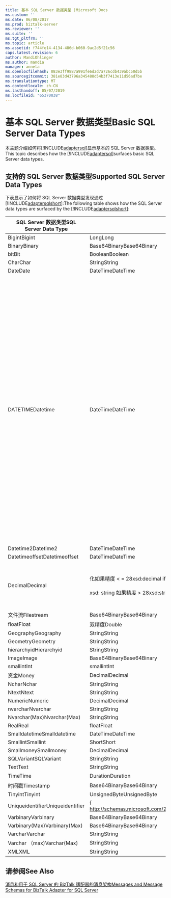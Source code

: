 ```yaml
---
title: 基本 SQL Server 数据类型 |Microsoft Docs
ms.custom: ''
ms.date: 06/08/2017
ms.prod: biztalk-server
ms.reviewer: ''
ms.suite: ''
ms.tgt_pltfrm: ''
ms.topic: article
ms.assetid: f744fe14-4134-486d-b060-9ac2d5f21c56
caps.latest.revision: 6
author: MandiOhlinger
ms.author: mandia
manager: anneta
ms.openlocfilehash: 083e3ff9887a991fe6d2d7a726cdb439abc50d5b
ms.sourcegitcommit: 381e83d43796a345488d54b3f7413e11d56ad7be
ms.translationtype: MT
ms.contentlocale: zh-CN
ms.lasthandoff: 05/07/2019
ms.locfileid: "65370038"
---
```

# <a name="basic-sql-server-data-types"></a><span data-ttu-id="e1b54-102">基本 SQL Server 数据类型</span><span class="sxs-lookup"><span data-stu-id="e1b54-102">Basic SQL Server Data Types</span></span>
<span data-ttu-id="e1b54-103">本主题介绍如何将[!INCLUDE[adaptersql](../../includes/adaptersql-md.md)]显示基本的 SQL Server 数据类型。</span><span class="sxs-lookup"><span data-stu-id="e1b54-103">This topic describes how the [!INCLUDE[adaptersql](../../includes/adaptersql-md.md)]surfaces basic SQL Server data types.</span></span>  
  
## <a name="supported-sql-server-data-types"></a><span data-ttu-id="e1b54-104">支持的 SQL Server 数据类型</span><span class="sxs-lookup"><span data-stu-id="e1b54-104">Supported SQL Server Data Types</span></span>  
 <span data-ttu-id="e1b54-105">下表显示了如何将 SQL Server 数据类型发现通过[!INCLUDE[adaptersqlshort](../../includes/adaptersqlshort-md.md)]:</span><span class="sxs-lookup"><span data-stu-id="e1b54-105">The following table shows how the SQL Server data types are surfaced by the [!INCLUDE[adaptersqlshort](../../includes/adaptersqlshort-md.md)]:</span></span>  
  
|<span data-ttu-id="e1b54-106">SQL Server 数据类型</span><span class="sxs-lookup"><span data-stu-id="e1b54-106">SQL Server Data Type</span></span>|<span data-ttu-id="e1b54-107">XSD 类型</span><span class="sxs-lookup"><span data-stu-id="e1b54-107">XSD type</span></span>|<span data-ttu-id="e1b54-108">.NET 类型</span><span class="sxs-lookup"><span data-stu-id="e1b54-108">.NET type</span></span>|<span data-ttu-id="e1b54-109">注释</span><span class="sxs-lookup"><span data-stu-id="e1b54-109">Comments</span></span>|  
|--------------------------|--------------|---------------|--------------|  
|<span data-ttu-id="e1b54-110">Bigint</span><span class="sxs-lookup"><span data-stu-id="e1b54-110">Bigint</span></span>|<span data-ttu-id="e1b54-111">Long</span><span class="sxs-lookup"><span data-stu-id="e1b54-111">Long</span></span>|<span data-ttu-id="e1b54-112">Long</span><span class="sxs-lookup"><span data-stu-id="e1b54-112">Long</span></span>|-|  
|<span data-ttu-id="e1b54-113">Binary</span><span class="sxs-lookup"><span data-stu-id="e1b54-113">Binary</span></span>|<span data-ttu-id="e1b54-114">Base64Binary</span><span class="sxs-lookup"><span data-stu-id="e1b54-114">Base64Binary</span></span>|<span data-ttu-id="e1b54-115">Byte[]</span><span class="sxs-lookup"><span data-stu-id="e1b54-115">Byte[]</span></span>|-|  
|<span data-ttu-id="e1b54-116">bit</span><span class="sxs-lookup"><span data-stu-id="e1b54-116">Bit</span></span>|<span data-ttu-id="e1b54-117">Boolean</span><span class="sxs-lookup"><span data-stu-id="e1b54-117">Boolean</span></span>|<span data-ttu-id="e1b54-118">Bool</span><span class="sxs-lookup"><span data-stu-id="e1b54-118">Bool</span></span>|-|  
|<span data-ttu-id="e1b54-119">Char</span><span class="sxs-lookup"><span data-stu-id="e1b54-119">Char</span></span>|<span data-ttu-id="e1b54-120">String</span><span class="sxs-lookup"><span data-stu-id="e1b54-120">String</span></span>|<span data-ttu-id="e1b54-121">String</span><span class="sxs-lookup"><span data-stu-id="e1b54-121">String</span></span>|-|  
|<span data-ttu-id="e1b54-122">Date</span><span class="sxs-lookup"><span data-stu-id="e1b54-122">Date</span></span>|<span data-ttu-id="e1b54-123">DateTime</span><span class="sxs-lookup"><span data-stu-id="e1b54-123">DateTime</span></span>|<span data-ttu-id="e1b54-124">DateTime</span><span class="sxs-lookup"><span data-stu-id="e1b54-124">DateTime</span></span>|-|  
|<span data-ttu-id="e1b54-125">DATETIME</span><span class="sxs-lookup"><span data-stu-id="e1b54-125">Datetime</span></span>|<span data-ttu-id="e1b54-126">DateTime</span><span class="sxs-lookup"><span data-stu-id="e1b54-126">DateTime</span></span>|<span data-ttu-id="e1b54-127">DateTime</span><span class="sxs-lookup"><span data-stu-id="e1b54-127">DateTime</span></span>|<span data-ttu-id="e1b54-128">日期时间字段中写入数据，时适配器始终格林威治标准时间中存储的时间。</span><span class="sxs-lookup"><span data-stu-id="e1b54-128">While writing data to a Datetime field, the adapter always stores the time in GMT.</span></span> <span data-ttu-id="e1b54-129">如果指定的时区信息时，适配器使用的值转换为格林威治标准时间的有效值，并将其写入到数据库表。</span><span class="sxs-lookup"><span data-stu-id="e1b54-129">If you specify the time-zone information, the adapter uses that to convert the value to a valid GMT value, and writes it to the database table.</span></span> <span data-ttu-id="e1b54-130">例如，12/31/2008T23:59:59 + 5:30 写入到表作为 2008 年 12 月 31 日下午 6:29:59。</span><span class="sxs-lookup"><span data-stu-id="e1b54-130">For example, 12/31/2008T23:59:59+5:30 is written to the table as 12/31/2008 6:29:59 PM.</span></span><br /><br /> <span data-ttu-id="e1b54-131">但是，如果未指定的时区信息，适配器将数值，为格林威治标准时间，并将相同的值写入到表。</span><span class="sxs-lookup"><span data-stu-id="e1b54-131">However, if you do not specify the time-zone information, the adapter considers the value to be in GMT already, and writes the same value to the table.</span></span> <span data-ttu-id="e1b54-132">例如，12 月 31 日 2008T23:59:59 写入到表作为 12/31/2008年/11:59:59 PM。</span><span class="sxs-lookup"><span data-stu-id="e1b54-132">For example, 12/31/2008T23:59:59 is written to the table as 12/31/2008 11:59:59 PM.</span></span>|  
|<span data-ttu-id="e1b54-133">Datetime2</span><span class="sxs-lookup"><span data-stu-id="e1b54-133">Datetime2</span></span>|<span data-ttu-id="e1b54-134">DateTime</span><span class="sxs-lookup"><span data-stu-id="e1b54-134">DateTime</span></span>|<span data-ttu-id="e1b54-135">DateTime</span><span class="sxs-lookup"><span data-stu-id="e1b54-135">DateTime</span></span>|-|  
|<span data-ttu-id="e1b54-136">Datetimeoffset</span><span class="sxs-lookup"><span data-stu-id="e1b54-136">Datetimeoffset</span></span>|<span data-ttu-id="e1b54-137">DateTime</span><span class="sxs-lookup"><span data-stu-id="e1b54-137">DateTime</span></span>|<span data-ttu-id="e1b54-138">DateTime</span><span class="sxs-lookup"><span data-stu-id="e1b54-138">DateTime</span></span>|-|  
|<span data-ttu-id="e1b54-139">Decimal</span><span class="sxs-lookup"><span data-stu-id="e1b54-139">Decimal</span></span>|<span data-ttu-id="e1b54-140">化如果精度 < = 28</span><span class="sxs-lookup"><span data-stu-id="e1b54-140">xsd:decimal if precision <= 28</span></span><br /><br /> <span data-ttu-id="e1b54-141">xsd: string 如果精度 > 28</span><span class="sxs-lookup"><span data-stu-id="e1b54-141">xsd:string if precision > 28</span></span>|<span data-ttu-id="e1b54-142">如果精度的十进制 < = 28</span><span class="sxs-lookup"><span data-stu-id="e1b54-142">Decimal if precision <= 28</span></span><br /><br /> <span data-ttu-id="e1b54-143">字符串如果精度 > 28</span><span class="sxs-lookup"><span data-stu-id="e1b54-143">String if precision > 28</span></span>|-|  
|<span data-ttu-id="e1b54-144">文件流</span><span class="sxs-lookup"><span data-stu-id="e1b54-144">Filestream</span></span>|<span data-ttu-id="e1b54-145">Base64Binary</span><span class="sxs-lookup"><span data-stu-id="e1b54-145">Base64Binary</span></span>|<span data-ttu-id="e1b54-146">Byte[]</span><span class="sxs-lookup"><span data-stu-id="e1b54-146">Byte[]</span></span>|-|  
|<span data-ttu-id="e1b54-147">float</span><span class="sxs-lookup"><span data-stu-id="e1b54-147">Float</span></span>|<span data-ttu-id="e1b54-148">双精度</span><span class="sxs-lookup"><span data-stu-id="e1b54-148">Double</span></span>|<span data-ttu-id="e1b54-149">双精度</span><span class="sxs-lookup"><span data-stu-id="e1b54-149">Double</span></span>|-|  
|<span data-ttu-id="e1b54-150">Geography</span><span class="sxs-lookup"><span data-stu-id="e1b54-150">Geography</span></span>|<span data-ttu-id="e1b54-151">String</span><span class="sxs-lookup"><span data-stu-id="e1b54-151">String</span></span>|<span data-ttu-id="e1b54-152">String</span><span class="sxs-lookup"><span data-stu-id="e1b54-152">String</span></span>|-|  
|<span data-ttu-id="e1b54-153">Geometry</span><span class="sxs-lookup"><span data-stu-id="e1b54-153">Geometry</span></span>|<span data-ttu-id="e1b54-154">String</span><span class="sxs-lookup"><span data-stu-id="e1b54-154">String</span></span>|<span data-ttu-id="e1b54-155">String</span><span class="sxs-lookup"><span data-stu-id="e1b54-155">String</span></span>|-|  
|<span data-ttu-id="e1b54-156">hierarchyid</span><span class="sxs-lookup"><span data-stu-id="e1b54-156">Hierarchyid</span></span>|<span data-ttu-id="e1b54-157">String</span><span class="sxs-lookup"><span data-stu-id="e1b54-157">String</span></span>|<span data-ttu-id="e1b54-158">String</span><span class="sxs-lookup"><span data-stu-id="e1b54-158">String</span></span>|-|  
|<span data-ttu-id="e1b54-159">Image</span><span class="sxs-lookup"><span data-stu-id="e1b54-159">Image</span></span>|<span data-ttu-id="e1b54-160">Base64Binary</span><span class="sxs-lookup"><span data-stu-id="e1b54-160">Base64Binary</span></span>|<span data-ttu-id="e1b54-161">Byte[]</span><span class="sxs-lookup"><span data-stu-id="e1b54-161">Byte[]</span></span>|-|  
|<span data-ttu-id="e1b54-162">smallint</span><span class="sxs-lookup"><span data-stu-id="e1b54-162">Int</span></span>|<span data-ttu-id="e1b54-163">smallint</span><span class="sxs-lookup"><span data-stu-id="e1b54-163">Int</span></span>|<span data-ttu-id="e1b54-164">smallint</span><span class="sxs-lookup"><span data-stu-id="e1b54-164">Int</span></span>|-|  
|<span data-ttu-id="e1b54-165">资金</span><span class="sxs-lookup"><span data-stu-id="e1b54-165">Money</span></span>|<span data-ttu-id="e1b54-166">Decimal</span><span class="sxs-lookup"><span data-stu-id="e1b54-166">Decimal</span></span>|<span data-ttu-id="e1b54-167">Decimal</span><span class="sxs-lookup"><span data-stu-id="e1b54-167">Decimal</span></span>|-|  
|<span data-ttu-id="e1b54-168">Nchar</span><span class="sxs-lookup"><span data-stu-id="e1b54-168">Nchar</span></span>|<span data-ttu-id="e1b54-169">String</span><span class="sxs-lookup"><span data-stu-id="e1b54-169">String</span></span>|<span data-ttu-id="e1b54-170">String</span><span class="sxs-lookup"><span data-stu-id="e1b54-170">String</span></span>|-|  
|<span data-ttu-id="e1b54-171">Ntext</span><span class="sxs-lookup"><span data-stu-id="e1b54-171">Ntext</span></span>|<span data-ttu-id="e1b54-172">String</span><span class="sxs-lookup"><span data-stu-id="e1b54-172">String</span></span>|<span data-ttu-id="e1b54-173">String</span><span class="sxs-lookup"><span data-stu-id="e1b54-173">String</span></span>|-|  
|<span data-ttu-id="e1b54-174">Numeric</span><span class="sxs-lookup"><span data-stu-id="e1b54-174">Numeric</span></span>|<span data-ttu-id="e1b54-175">Decimal</span><span class="sxs-lookup"><span data-stu-id="e1b54-175">Decimal</span></span>|<span data-ttu-id="e1b54-176">Decimal</span><span class="sxs-lookup"><span data-stu-id="e1b54-176">Decimal</span></span>|-|  
|<span data-ttu-id="e1b54-177">nvarchar</span><span class="sxs-lookup"><span data-stu-id="e1b54-177">Nvarchar</span></span>|<span data-ttu-id="e1b54-178">String</span><span class="sxs-lookup"><span data-stu-id="e1b54-178">String</span></span>|<span data-ttu-id="e1b54-179">String</span><span class="sxs-lookup"><span data-stu-id="e1b54-179">String</span></span>|-|  
|<span data-ttu-id="e1b54-180">Nvarchar(Max)</span><span class="sxs-lookup"><span data-stu-id="e1b54-180">Nvarchar(Max)</span></span>|<span data-ttu-id="e1b54-181">String</span><span class="sxs-lookup"><span data-stu-id="e1b54-181">String</span></span>|<span data-ttu-id="e1b54-182">String</span><span class="sxs-lookup"><span data-stu-id="e1b54-182">String</span></span>|-|  
|<span data-ttu-id="e1b54-183">Real</span><span class="sxs-lookup"><span data-stu-id="e1b54-183">Real</span></span>|<span data-ttu-id="e1b54-184">float</span><span class="sxs-lookup"><span data-stu-id="e1b54-184">Float</span></span>|<span data-ttu-id="e1b54-185">float</span><span class="sxs-lookup"><span data-stu-id="e1b54-185">Float</span></span>|-|  
|<span data-ttu-id="e1b54-186">Smalldatetime</span><span class="sxs-lookup"><span data-stu-id="e1b54-186">Smalldatetime</span></span>|<span data-ttu-id="e1b54-187">DateTime</span><span class="sxs-lookup"><span data-stu-id="e1b54-187">DateTime</span></span>|<span data-ttu-id="e1b54-188">DateTime</span><span class="sxs-lookup"><span data-stu-id="e1b54-188">DateTime</span></span>|-|  
|<span data-ttu-id="e1b54-189">Smallint</span><span class="sxs-lookup"><span data-stu-id="e1b54-189">Smallint</span></span>|<span data-ttu-id="e1b54-190">Short</span><span class="sxs-lookup"><span data-stu-id="e1b54-190">Short</span></span>|<span data-ttu-id="e1b54-191">Short</span><span class="sxs-lookup"><span data-stu-id="e1b54-191">Short</span></span>|-|  
|<span data-ttu-id="e1b54-192">Smallmoney</span><span class="sxs-lookup"><span data-stu-id="e1b54-192">Smallmoney</span></span>|<span data-ttu-id="e1b54-193">Decimal</span><span class="sxs-lookup"><span data-stu-id="e1b54-193">Decimal</span></span>|<span data-ttu-id="e1b54-194">Decimal</span><span class="sxs-lookup"><span data-stu-id="e1b54-194">Decimal</span></span>|-|  
|<span data-ttu-id="e1b54-195">SQLVariant</span><span class="sxs-lookup"><span data-stu-id="e1b54-195">SQLVariant</span></span>|<span data-ttu-id="e1b54-196">String</span><span class="sxs-lookup"><span data-stu-id="e1b54-196">String</span></span>|<span data-ttu-id="e1b54-197">String</span><span class="sxs-lookup"><span data-stu-id="e1b54-197">String</span></span>|-|  
|<span data-ttu-id="e1b54-198">Text</span><span class="sxs-lookup"><span data-stu-id="e1b54-198">Text</span></span>|<span data-ttu-id="e1b54-199">String</span><span class="sxs-lookup"><span data-stu-id="e1b54-199">String</span></span>|<span data-ttu-id="e1b54-200">String</span><span class="sxs-lookup"><span data-stu-id="e1b54-200">String</span></span>|-|  
|<span data-ttu-id="e1b54-201">Time</span><span class="sxs-lookup"><span data-stu-id="e1b54-201">Time</span></span>|<span data-ttu-id="e1b54-202">Duration</span><span class="sxs-lookup"><span data-stu-id="e1b54-202">Duration</span></span>|<span data-ttu-id="e1b54-203">时间跨度</span><span class="sxs-lookup"><span data-stu-id="e1b54-203">Timespan</span></span>|-|  
|<span data-ttu-id="e1b54-204">时间戳</span><span class="sxs-lookup"><span data-stu-id="e1b54-204">Timestamp</span></span>|<span data-ttu-id="e1b54-205">Base64Binary</span><span class="sxs-lookup"><span data-stu-id="e1b54-205">Base64Binary</span></span>|<span data-ttu-id="e1b54-206">Byte[]</span><span class="sxs-lookup"><span data-stu-id="e1b54-206">Byte[]</span></span>|-|  
|<span data-ttu-id="e1b54-207">Tinyint</span><span class="sxs-lookup"><span data-stu-id="e1b54-207">Tinyint</span></span>|<span data-ttu-id="e1b54-208">UnsignedByte</span><span class="sxs-lookup"><span data-stu-id="e1b54-208">UnsignedByte</span></span>|<span data-ttu-id="e1b54-209">Byte</span><span class="sxs-lookup"><span data-stu-id="e1b54-209">Byte</span></span>|-|  
|<span data-ttu-id="e1b54-210">Uniqueidentifier</span><span class="sxs-lookup"><span data-stu-id="e1b54-210">Uniqueidentifier</span></span>|<span data-ttu-id="e1b54-211">{ http://schemas.microsoft.com/2003/10/Serialization/}:guid</span><span class="sxs-lookup"><span data-stu-id="e1b54-211">{http://schemas.microsoft.com/2003/10/Serialization/}:guid</span></span>|<span data-ttu-id="e1b54-212">Guid</span><span class="sxs-lookup"><span data-stu-id="e1b54-212">Guid</span></span>|-|  
|<span data-ttu-id="e1b54-213">Varbinary</span><span class="sxs-lookup"><span data-stu-id="e1b54-213">Varbinary</span></span>|<span data-ttu-id="e1b54-214">Base64Binary</span><span class="sxs-lookup"><span data-stu-id="e1b54-214">Base64Binary</span></span>|<span data-ttu-id="e1b54-215">Byte[]</span><span class="sxs-lookup"><span data-stu-id="e1b54-215">Byte[]</span></span>|-|  
|<span data-ttu-id="e1b54-216">Varbinary(Max)</span><span class="sxs-lookup"><span data-stu-id="e1b54-216">Varbinary(Max)</span></span>|<span data-ttu-id="e1b54-217">Base64Binary</span><span class="sxs-lookup"><span data-stu-id="e1b54-217">Base64Binary</span></span>|<span data-ttu-id="e1b54-218">Byte[]</span><span class="sxs-lookup"><span data-stu-id="e1b54-218">Byte[]</span></span>|-|  
|<span data-ttu-id="e1b54-219">Varchar</span><span class="sxs-lookup"><span data-stu-id="e1b54-219">Varchar</span></span>|<span data-ttu-id="e1b54-220">String</span><span class="sxs-lookup"><span data-stu-id="e1b54-220">String</span></span>|<span data-ttu-id="e1b54-221">String</span><span class="sxs-lookup"><span data-stu-id="e1b54-221">String</span></span>|-|  
|<span data-ttu-id="e1b54-222">Varchar （max)</span><span class="sxs-lookup"><span data-stu-id="e1b54-222">Varchar(Max)</span></span>|<span data-ttu-id="e1b54-223">String</span><span class="sxs-lookup"><span data-stu-id="e1b54-223">String</span></span>|<span data-ttu-id="e1b54-224">String</span><span class="sxs-lookup"><span data-stu-id="e1b54-224">String</span></span>|-|  
|<span data-ttu-id="e1b54-225">XML</span><span class="sxs-lookup"><span data-stu-id="e1b54-225">XML</span></span>|<span data-ttu-id="e1b54-226">String</span><span class="sxs-lookup"><span data-stu-id="e1b54-226">String</span></span>|<span data-ttu-id="e1b54-227">String</span><span class="sxs-lookup"><span data-stu-id="e1b54-227">String</span></span>|-|  
  
## <a name="see-also"></a><span data-ttu-id="e1b54-228">请参阅</span><span class="sxs-lookup"><span data-stu-id="e1b54-228">See Also</span></span>  
 [<span data-ttu-id="e1b54-229">消息和用于 SQL Server 的 BizTalk 适配器的消息架构</span><span class="sxs-lookup"><span data-stu-id="e1b54-229">Messages and Message Schemas for BizTalk Adapter for SQL Server</span></span>](../../adapters-and-accelerators/adapter-sql/messages-and-message-schemas-for-biztalk-adapter-for-sql-server.md)